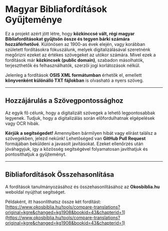 # Magyar Bibliafordítások Gyűjteménye

Ez a projekt azért jött létre, hogy **közkinccsé vált, régi magyar Bibliafordításokat gyűjtsön össze és tegyen bárki számára hozzáférhetővé**. Különösen az 1900-as évek elején, vagy korábban született fordításokra fókuszálunk, melyek digitalizálásával szeretnénk megőrizni ezeket az értékes szövegeket az utókor számára. Mivel ezek a fordítások már **közkincsek (public domain)**, szabadon másolhatók, terjeszthetők és felhasználhatók, szerzői jogi korlátozások nélkül.

Jelenleg a fordítások **OSIS XML formátumban** érhetők el, emellett **könyvenként különálló TXT fájlokban** is olvasható a nyers szöveg.

---

## Hozzájárulás a Szövegpontossághoz

Az egyik fő célunk, hogy a digitalizált szövegek a lehető legpontosabbak legyenek. Tudjuk, hogy a digitalizálás során előfordulhatnak elgépelések vagy OCR hibák.

**Kérjük a segítségedet!** Amennyiben bármilyen hibát vagy elírást találsz a szövegekben, jelezd nekünk! Lehetőséged van **GitHub Pull Request** formájában beküldeni a javasolt javításokat. Ezeket ellenőrzés után jóváhagyjuk, így a közösség segítségével folyamatosan javíthatjuk és pontosíthatjuk a gyűjteményt.

---

## Bibliafordítások Összehasonlítása

A fordítások tanulmányozásához és összehasonlításához az **Okosbiblia.hu** weboldal nyújthat segítséget.

Példaként, itt hasonlíthatsz össze két fordítást: [https://www.okosbiblia.hu/tools/compare-translations?original=kgre&changed=kg1908&bookid=43&chapterid=1](https://www.okosbiblia.hu/tools/compare-translations?original=kgre&changed=kg1908&bookid=43&chapterid=1)
